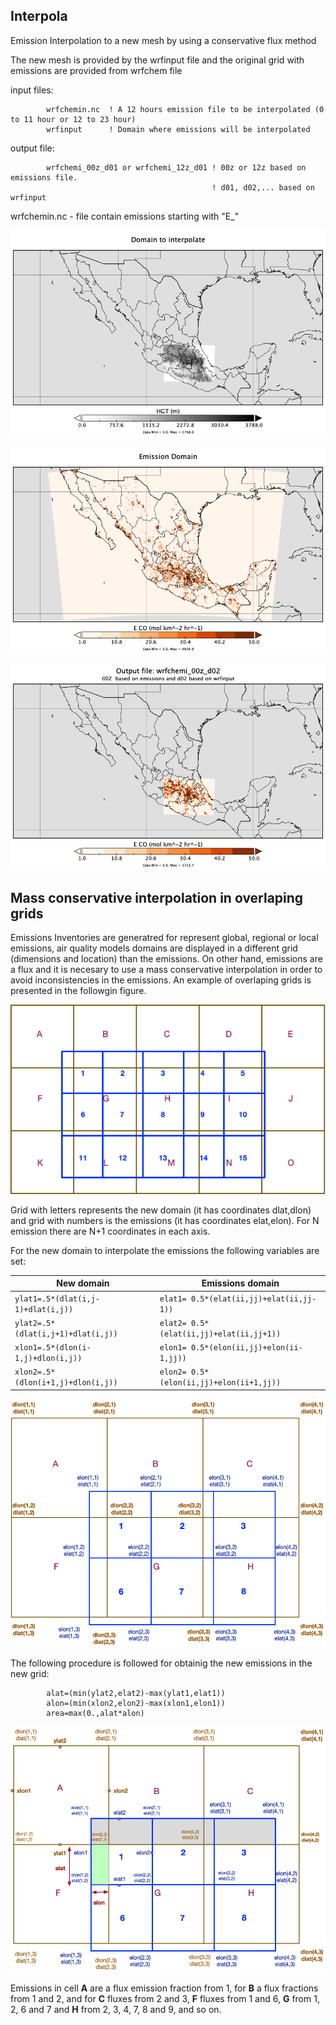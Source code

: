 ## Interpola
Emission Interpolation to a new mesh by using a conservative flux method

The new mesh is provided by the wrfinput file and the original grid with emissions are provided from wrfchem file

input files:

            wrfchemin.nc  ! A 12 hours emission file to be interpolated (0 to 11 hour or 12 to 23 hour)
            wrfinput      ! Domain where emissions will be interpolated

output file:

            wrfchemi_00z_d01 or wrfchemi_12z_d01 ! 00z or 12z based on emissions file. 
                                                 ! d01, d02,... based on wrfinput
            
wrfchemin.nc - file contain emissions starting with "E_" 

![Area to interpolate emissions](/assets/images/domain2int.png "Terrain and domain to interpolate")

![Source emissions](/assets/images/input_wrfchem.png "Emissions domain")

![Emissions result](/assets/images/output.png "Emissions in new domain")

## Mass conservative interpolation in overlaping grids
Emissions Inventories are generatred for represent global, regional or local emissions, air quality models domains are displayed in a different grid (dimensions and location) than the emissions. On other hand, emissions are a flux and it is necesary to use a mass conservative interpolation in order to avoid inconsistencies in the emissions. An example of overlaping grids is presented in the followgin figure.

![Grids overlaped](/assets/images/malla1.png "Modeling domain and emissions domain")

Grid with letters represents the new domain (it has coordinates dlat,dlon) and grid with numbers is the emissions (it has coordinates elat,elon). For N emission there are N+1 coordinates in each axis.

For the new domain to interpolate the emissions the following variables are set:
 
 |  New domain   |   Emissions domain     |
 |--- | ---|
 | `ylat1=.5*(dlat(i,j-1)+dlat(i,j))` | `elat1= 0.5*(elat(ii,jj)+elat(ii,jj-1))` |
 | `ylat2=.5*(dlat(i,j+1)+dlat(i,j))` | `elat2= 0.5*(elat(ii,jj)+elat(ii,jj+1))` |
 | `xlon1=.5*(dlon(i-1,j)+dlon(i,j))` | `elon1= 0.5*(elon(ii,jj)+elon(ii-1,jj))` |
 | `xlon2=.5*(dlon(i+1,j)+dlon(i,j))` | `elon2= 0.5*(elon(ii,jj)+elon(ii+1,jj))` |

![Grids overlaped with coordinates](/assets/images/malla2.png "Modeling domain (dlat,dlon) and emissions domain (elat,elon)")

The following procedure is followed for obtainig the new emissions in the new grid:

            alat=(min(ylat2,elat2)-max(ylat1,elat1))
            alon=(min(xlon2,elon2)-max(xlon1,elon1))
            area=max(0.,alat*alon)

![Computation](/assets/images/mallado.gif "Emissions domain asignation")


Emissions in cell **A** are a flux emission fraction from 1, for **B** a flux  fractions from 1 and 2, and for **C** fluxes from 2 and 3, **F** fluxes from 1 and 6, **G** from 1, 2, 6 and 7 and **H** from 2, 3, 4, 7, 8 and 9, and so on.
